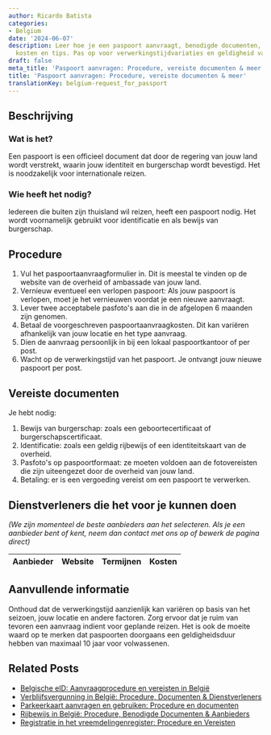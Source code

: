 ```yaml
---
author: Ricardo Batista
categories:
- Belgium
date: '2024-06-07'
description: Leer hoe je een paspoort aanvraagt, benodigde documenten, dienstverleners,
  kosten en tips. Pas op voor verwerkingstijdvariaties en geldigheid van paspoorten.
draft: false
meta_title: 'Paspoort aanvragen: Procedure, vereiste documenten & meer'
title: 'Paspoort aanvragen: Procedure, vereiste documenten & meer'
translationKey: belgium-request_for_passport
---
```



## Beschrijving
### Wat is het?
Een paspoort is een officieel document dat door de regering van jouw land wordt verstrekt, waarin jouw identiteit en burgerschap wordt bevestigd. Het is noodzakelijk voor internationale reizen.

### Wie heeft het nodig?
Iedereen die buiten zijn thuisland wil reizen, heeft een paspoort nodig. Het wordt voornamelijk gebruikt voor identificatie en als bewijs van burgerschap.

## Procedure

1. Vul het paspoortaanvraagformulier in. Dit is meestal te vinden op de website van de overheid of ambassade van jouw land.
2. Vernieuw eventueel een verlopen paspoort: Als jouw paspoort is verlopen, moet je het vernieuwen voordat je een nieuwe aanvraagt.
3. Lever twee acceptabele pasfoto's aan die in de afgelopen 6 maanden zijn genomen.
4. Betaal de voorgeschreven paspoortaanvraagkosten. Dit kan variëren afhankelijk van jouw locatie en het type aanvraag.
5. Dien de aanvraag persoonlijk in bij een lokaal paspoortkantoor of per post.
6. Wacht op de verwerkingstijd van het paspoort. Je ontvangt jouw nieuwe paspoort per post.

## Vereiste documenten

Je hebt nodig:

1. Bewijs van burgerschap: zoals een geboortecertificaat of burgerschapscertificaat.
2. Identificatie: zoals een geldig rijbewijs of een identiteitskaart van de overheid.
3. Pasfoto's op paspoortformaat: ze moeten voldoen aan de fotovereisten die zijn uiteengezet door de overheid van jouw land.
4. Betaling: er is een vergoeding vereist om een paspoort te verwerken.

## Dienstverleners die het voor je kunnen doen

_(We zijn momenteel de beste aanbieders aan het selecteren. Als je een aanbieder bent of kent, neem dan contact met ons op of bewerk de pagina direct)_

| Aanbieder       |     Website     |     Termijnen    |       Kosten     |
| :-------------: | :-------------: |  :-------------: | :-------------: |

## Aanvullende informatie

Onthoud dat de verwerkingstijd aanzienlijk kan variëren op basis van het seizoen, jouw locatie en andere factoren. Zorg ervoor dat je ruim van tevoren een aanvraag indient voor geplande reizen. Het is ook de moeite waard op te merken dat paspoorten doorgaans een geldigheidsduur hebben van maximaal 10 jaar voor volwassenen.
## Related Posts

- [Belgische eID: Aanvraagprocedure en vereisten in België](https://tramitit.com/nl/guides/belgium/aanvraag_identiteitskaart/)
- [Verblijfsvergunning in België: Procedure, Documenten & Dienstverleners](https://tramitit.com/nl/guides/belgium/verzoek_om_verblijfstitel/)
- [Parkeerkaart aanvragen en gebruiken: Procedure en documenten](https://tramitit.com/nl/guides/belgium/verzoek_om_parkeerkaart/)
- [Rijbewijs in België: Procedure, Benodigde Documenten & Aanbieders](https://tramitit.com/nl/guides/belgium/verzoek_om_een_rijbewijs/)
- [Registratie in het vreemdelingenregister: Procedure en Vereisten](https://tramitit.com/nl/guides/belgium/inschrijving_in_de_vreemdelingenregisters/)